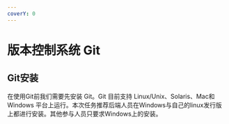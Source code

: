 ```yaml
---
coverY: 0
---
```


# 版本控制系统 Git

## Git安装

在使用Git前我们需要先安装 Git。Git 目前支持 Linux/Unix、Solaris、Mac和 Windows 平台上运行。本次任务推荐后端人员在Windows与自己的linux发行版上都进行安装。其他参与人员只要求Windows上的安装。

